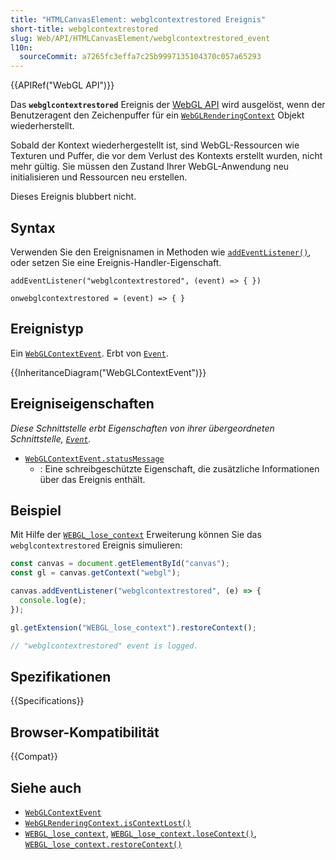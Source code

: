 ```yaml
---
title: "HTMLCanvasElement: webglcontextrestored Ereignis"
short-title: webglcontextrestored
slug: Web/API/HTMLCanvasElement/webglcontextrestored_event
l10n:
  sourceCommit: a7265fc3effa7c25b9997135104370c057a65293
---
```


{{APIRef("WebGL API")}}

Das **`webglcontextrestored`** Ereignis der [WebGL API](/de/docs/Web/API/WebGL_API) wird ausgelöst, wenn der Benutzeragent den Zeichenpuffer für ein [`WebGLRenderingContext`](/de/docs/Web/API/WebGLRenderingContext) Objekt wiederherstellt.

Sobald der Kontext wiederhergestellt ist, sind WebGL-Ressourcen wie Texturen und Puffer, die vor dem Verlust des Kontexts erstellt wurden, nicht mehr gültig. Sie müssen den Zustand Ihrer WebGL-Anwendung neu initialisieren und Ressourcen neu erstellen.

Dieses Ereignis blubbert nicht.

## Syntax

Verwenden Sie den Ereignisnamen in Methoden wie [`addEventListener()`](/de/docs/Web/API/EventTarget/addEventListener), oder setzen Sie eine Ereignis-Handler-Eigenschaft.

```js-nolint
addEventListener("webglcontextrestored", (event) => { })

onwebglcontextrestored = (event) => { }
```

## Ereignistyp

Ein [`WebGLContextEvent`](/de/docs/Web/API/WebGLContextEvent). Erbt von [`Event`](/de/docs/Web/API/Event).

{{InheritanceDiagram("WebGLContextEvent")}}

## Ereigniseigenschaften

_Diese Schnittstelle erbt Eigenschaften von ihrer übergeordneten Schnittstelle, [`Event`](/de/docs/Web/API/Event)._

- [`WebGLContextEvent.statusMessage`](/de/docs/Web/API/WebGLContextEvent/statusMessage)
  - : Eine schreibgeschützte Eigenschaft, die zusätzliche Informationen über das Ereignis enthält.

## Beispiel

Mit Hilfe der [`WEBGL_lose_context`](/de/docs/Web/API/WEBGL_lose_context) Erweiterung können Sie das `webglcontextrestored` Ereignis simulieren:

```js
const canvas = document.getElementById("canvas");
const gl = canvas.getContext("webgl");

canvas.addEventListener("webglcontextrestored", (e) => {
  console.log(e);
});

gl.getExtension("WEBGL_lose_context").restoreContext();

// "webglcontextrestored" event is logged.
```

## Spezifikationen

{{Specifications}}

## Browser-Kompatibilität

{{Compat}}

## Siehe auch

- [`WebGLContextEvent`](/de/docs/Web/API/WebGLContextEvent)
- [`WebGLRenderingContext.isContextLost()`](/de/docs/Web/API/WebGLRenderingContext/isContextLost)
- [`WEBGL_lose_context`](/de/docs/Web/API/WEBGL_lose_context), [`WEBGL_lose_context.loseContext()`](/de/docs/Web/API/WEBGL_lose_context/loseContext), [`WEBGL_lose_context.restoreContext()`](/de/docs/Web/API/WEBGL_lose_context/restoreContext)
